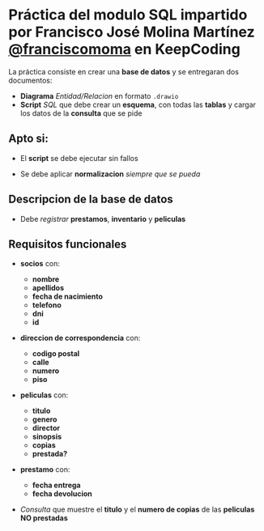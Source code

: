 # Práctica del modulo SQL impartido por Francisco José Molina Martínez [**@franciscomoma**](https://github.com/franciscomoma) en KeepCoding

La práctica consiste en crear una **base de datos** y se entregaran dos documentos:

- **Diagrama** _Entidad/Relacion_ en formato `.drawio`
- **Script** _SQL_ que debe crear un **esquema**, con todas las **tablas** y cargar los datos de la **consulta** que se pide

## Apto si:

- El **script** se debe ejecutar sin fallos

- Se debe aplicar **normalizacion** _siempre que se pueda_

## Descripcion de la base de datos

- Debe _registrar_ **prestamos**, **inventario** y **peliculas**

## Requisitos funcionales

- **socios** con:

  - **nombre**
  - **apellidos**
  - **fecha de nacimiento**
  - **telefono**
  - **dni**
  - **id**

- **direccion de correspondencia** con:

  - **codigo postal**
  - **calle**
  - **numero**
  - **piso**

- **peliculas** con:

  - **titulo**
  - **genero**
  - **director**
  - **sinopsis**
  - **copias**
  - **prestada?**

- **prestamo** con:

  - **fecha entrega**
  - **fecha devolucion**

- _Consulta_ que muestre el **titulo** y el **numero de copias** de las **peliculas NO prestadas**
